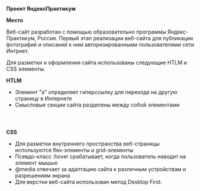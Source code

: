 __Проект ЯндексПрактикум__

__Место__

Веб-сайт разработан с помощью образовательно программы Яндекс-Практикум, Россия.
Первый этап реализации веб-сайта для публикации фотографий и описаний к ним авторизированными пользователями сети Интрнет.

Для разметки и оформления сайта использованы следующие HTLM и CSS элементы.

__HTLM__
- Элемент "a" определяет гиперссылку для перехода на другую страницу в Интернете
- Смысловые секции сайта разделены между собой элементами <header><main><section><nav><footer>


__CSS__
- Для разметки внутреннего пространства веб-страницы используются flex-элементы и grid-элементы
- Псевдо-класс :hover срабатывает, когда пользователь наводит на элемент мышью
- @media отвечает за адаптацию сайта к различным устройствам и разрешениям экрана
- Для верстки веб-сайта использован метод Desktop First.
